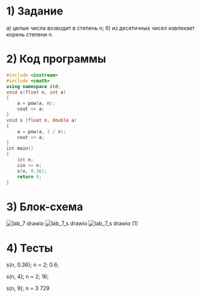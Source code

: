 # 1) Задание
а) целые числа возводит в степень n;
б) из десятичных чисел извлекает корень степени n.
# 2) Код программы
```cpp
#include <iostream>
#include <cmath>
using namespace std;
void s(float n, int a)
{
	a = pow(a, n);
	cout << a;
}
void s (float n, double a)
{
	a = pow(a, 1 / n);
	cout << a;
}
int main()
{
	int n;
	cin >> n;
	s(n, 0.36);
	return 0;
}
```
# 3) Блок-схема
![lab_7 drawio](https://github.com/wpslll/Labs_PSTU_2023/assets/151571121/2248d31c-5788-4107-9cf3-94127fc73bbd)
![lab_7_s drawio](https://github.com/wpslll/Labs_PSTU_2023/assets/151571121/37076dd2-703c-4fcb-9c12-b0f2d3273c09)
![lab_7_s drawio (1)](https://github.com/wpslll/Labs_PSTU_2023/assets/151571121/ffc3ec26-6ca6-47d8-b1cf-95990c63f365)
# 4) Тесты
s(n, 0.36);
n = 2;
0.6;

s(n, 4);
n = 2;
16;

s(n, 9);
n = 3
729
